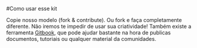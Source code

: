 #Como usar esse kit

Copie nosso modelo (fork & contribute). Ou fork e faça completamente diferente. Não iremos te impedir de usar sua criatividade! Também existe a ferramenta [Gitbook](https://www.gitbook.io/), que pode ajudar bastante na hora de publicas documentos, tutoriais ou qualquer material da comunidades.
